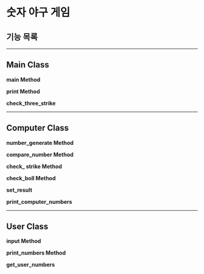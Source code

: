 # 숫자 야구 게임



## 기능 목록

---



## Main Class

**main Method**

**print Method**

**check_three_strike**



----

## Computer Class

**number_generate Method**

**compare_number Method**

**check_ strike Method**

**check_boll Method**

**set_result**

**print_computer_numbers**



---

## User Class

**input Method**

**print_numbers Method**

**get_user_numbers**